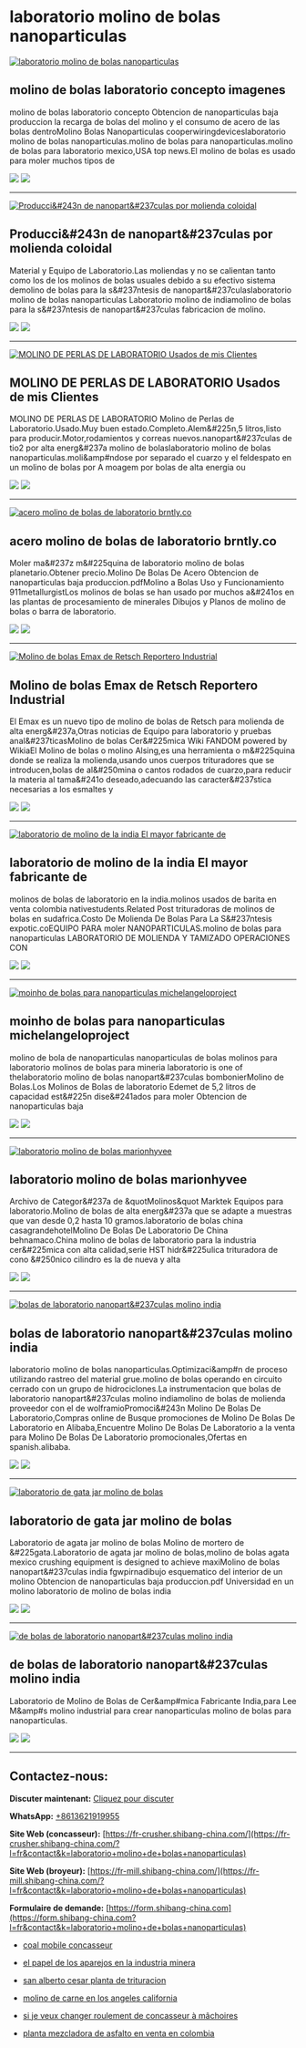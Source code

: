 # laboratorio molino de bolas nanoparticulas

<a href="https://swt.shibang-china.com/?l=fr&img&k=laboratorio+molino+de+bolas+nanoparticulas" target="_blank">![laboratorio molino de bolas nanoparticulas](http://static.shibang-china.com/all-800x300/337.jpg)</a>

## molino de bolas laboratorio concepto imagenes
molino de bolas laboratorio concepto Obtencion de nanoparticulas baja produccion la recarga de bolas del molino y el consumo de acero de las bolas dentroMolino Bolas Nanoparticulas cooperwiringdeviceslaboratorio molino de bolas nanoparticulas.molino de bolas para nanoparticulas.molino de bolas para laboratorio mexico,USA top news.El molino de bolas es usado para moler muchos tipos de


<a href="https://whatsapp.shibangsoft.com/WhatsApp.php" target="_blank" title="WhatsApp">![](http://static.shibang-china.com/icon/whatsapp.png)</a> <a href="https://swt.shibang-china.com/?l=fr&icon&k=laboratorio+molino+de+bolas+nanoparticulas" target="_blank">![](http://static.shibang-china.com/icon/chat-fr.png)</a>

---

<a href="https://swt.shibang-china.com/?l=fr&img&k=laboratorio+molino+de+bolas+nanoparticulas" target="_blank">![Producci&#243n de nanopart&#237culas por molienda coloidal](http://static.shibang-china.com/all-800x300/139.jpg)</a>

## Producci&#243n de nanopart&#237culas por molienda coloidal
Material y Equipo de Laboratorio.Las moliendas y no se calientan tanto como los de los molinos de bolas usuales debido a su efectivo sistema demolino de bolas para la s&#237ntesis de nanopart&#237culaslaboratorio molino de bolas nanoparticulas Laboratorio molino de indiamolino de bolas para la s&#237ntesis de nanopart&#237culas fabricacion de molino.


<a href="https://whatsapp.shibangsoft.com/WhatsApp.php" target="_blank" title="WhatsApp">![](http://static.shibang-china.com/icon/whatsapp.png)</a> <a href="https://swt.shibang-china.com/?l=fr&icon&k=laboratorio+molino+de+bolas+nanoparticulas" target="_blank">![](http://static.shibang-china.com/icon/chat-fr.png)</a>

---

<a href="https://swt.shibang-china.com/?l=fr&img&k=laboratorio+molino+de+bolas+nanoparticulas" target="_blank">![MOLINO DE PERLAS DE LABORATORIO Usados de mis Clientes](http://static.shibang-china.com/all-800x300/1156.jpg)</a>

## MOLINO DE PERLAS DE LABORATORIO Usados de mis Clientes
MOLINO DE PERLAS DE LABORATORIO﻿ Molino de Perlas de Laboratorio.Usado.Muy buen estado.Completo.Alem&#225n,5 litros,listo para producir.Motor,rodamientos y correas nuevos.nanopart&#237culas de tio2 por alta energ&#237a molino de bolaslaboratorio molino de bolas nanoparticulas.moli&amp#ndose por separado el cuarzo y el feldespato en un molino de bolas por A moagem por bolas de alta energia ou


<a href="https://whatsapp.shibangsoft.com/WhatsApp.php" target="_blank" title="WhatsApp">![](http://static.shibang-china.com/icon/whatsapp.png)</a> <a href="https://swt.shibang-china.com/?l=fr&icon&k=laboratorio+molino+de+bolas+nanoparticulas" target="_blank">![](http://static.shibang-china.com/icon/chat-fr.png)</a>

---

<a href="https://swt.shibang-china.com/?l=fr&img&k=laboratorio+molino+de+bolas+nanoparticulas" target="_blank">![acero molino de bolas de laboratorio brntly.co](http://static.shibang-china.com/all-800x300/858.jpg)</a>

## acero molino de bolas de laboratorio brntly.co
Moler ma&#237z m&#225quina de laboratorio molino de bolas planetario.Obtener precio.Molino De Bolas De Acero Obtencion de nanoparticulas baja produccion.pdfMolino a Bolas Uso y Funcionamiento 911metallurgistLos molinos de bolas se han usado por muchos a&#241os en las plantas de procesamiento de minerales Dibujos y Planos de molino de bolas o barra de laboratorio.


<a href="https://whatsapp.shibangsoft.com/WhatsApp.php" target="_blank" title="WhatsApp">![](http://static.shibang-china.com/icon/whatsapp.png)</a> <a href="https://swt.shibang-china.com/?l=fr&icon&k=laboratorio+molino+de+bolas+nanoparticulas" target="_blank">![](http://static.shibang-china.com/icon/chat-fr.png)</a>

---

<a href="https://swt.shibang-china.com/?l=fr&img&k=laboratorio+molino+de+bolas+nanoparticulas" target="_blank">![Molino de bolas Emax de Retsch Reportero Industrial](http://static.shibang-china.com/all-800x300/1357.jpg)</a>

## Molino de bolas Emax de Retsch Reportero Industrial
El Emax es un nuevo tipo de molino de bolas de Retsch para molienda de alta energ&#237a,Otras noticias de Equipo para laboratorio y pruebas anal&#237ticasMolino de bolas Cer&#225mica Wiki FANDOM powered by WikiaEl Molino de bolas o molino Alsing,es una herramienta o m&#225quina donde se realiza la molienda,usando unos cuerpos trituradores que se introducen,bolas de al&#250mina o cantos rodados de cuarzo,para reducir la materia al tama&#241o deseado,adecuando las caracter&#237stica necesarias a los esmaltes y


<a href="https://whatsapp.shibangsoft.com/WhatsApp.php" target="_blank" title="WhatsApp">![](http://static.shibang-china.com/icon/whatsapp.png)</a> <a href="https://swt.shibang-china.com/?l=fr&icon&k=laboratorio+molino+de+bolas+nanoparticulas" target="_blank">![](http://static.shibang-china.com/icon/chat-fr.png)</a>

---

<a href="https://swt.shibang-china.com/?l=fr&img&k=laboratorio+molino+de+bolas+nanoparticulas" target="_blank">![laboratorio de molino de la india El mayor fabricante de](http://static.shibang-china.com/all-800x300/1493.jpg)</a>

## laboratorio de molino de la india El mayor fabricante de
molinos de bolas de laboratorio en la india.molinos usados de barita en venta colombia nativestudents.Related Post trituradoras de molinos de bolas en sudafrica.Costo De Molienda De Bolas Para La S&#237ntesis expotic.coEQUIPO PARA moler NANOPARTICULAS.molino de bolas para nanoparticulas LABORATORIO DE MOLIENDA Y TAMIZADO OPERACIONES CON


<a href="https://whatsapp.shibangsoft.com/WhatsApp.php" target="_blank" title="WhatsApp">![](http://static.shibang-china.com/icon/whatsapp.png)</a> <a href="https://swt.shibang-china.com/?l=fr&icon&k=laboratorio+molino+de+bolas+nanoparticulas" target="_blank">![](http://static.shibang-china.com/icon/chat-fr.png)</a>

---

<a href="https://swt.shibang-china.com/?l=fr&img&k=laboratorio+molino+de+bolas+nanoparticulas" target="_blank">![moinho de bolas para nanoparticulas michelangeloproject](http://static.shibang-china.com/all-800x300/39.jpg)</a>

## moinho de bolas para nanoparticulas michelangeloproject
molino de bola de nanoparticulas nanoparticulas de bolas molinos para laboratorio molinos de bolas para mineria laboratorio is one of thelaboratorio molino de bolas nanopart&#237culas bombonierMolino de Bolas.Los Molinos de Bolas de laboratorio Edemet de 5,2 litros de capacidad est&#225n dise&#241ados para moler Obtencion de nanoparticulas baja


<a href="https://whatsapp.shibangsoft.com/WhatsApp.php" target="_blank" title="WhatsApp">![](http://static.shibang-china.com/icon/whatsapp.png)</a> <a href="https://swt.shibang-china.com/?l=fr&icon&k=laboratorio+molino+de+bolas+nanoparticulas" target="_blank">![](http://static.shibang-china.com/icon/chat-fr.png)</a>

---

<a href="https://swt.shibang-china.com/?l=fr&img&k=laboratorio+molino+de+bolas+nanoparticulas" target="_blank">![laboratorio molino de bolas marionhyvee](http://static.shibang-china.com/all-800x300/1044.jpg)</a>

## laboratorio molino de bolas marionhyvee
Archivo de Categor&#237a de &quotMolinos&quot Marktek Equipos para laboratorio.Molino de bolas de alta energ&#237a que se adapte a muestras que van desde 0,2 hasta 10 gramos.laboratorio de bolas china casagrandehotelMolino De Bolas De Laboratorio De China behnamaco.China molino de bolas de laboratorio para la industria cer&#225mica con alta calidad,serie HST hidr&#225ulica trituradora de cono &#250nico cilindro es la de nueva y alta


<a href="https://whatsapp.shibangsoft.com/WhatsApp.php" target="_blank" title="WhatsApp">![](http://static.shibang-china.com/icon/whatsapp.png)</a> <a href="https://swt.shibang-china.com/?l=fr&icon&k=laboratorio+molino+de+bolas+nanoparticulas" target="_blank">![](http://static.shibang-china.com/icon/chat-fr.png)</a>

---

<a href="https://swt.shibang-china.com/?l=fr&img&k=laboratorio+molino+de+bolas+nanoparticulas" target="_blank">![bolas de laboratorio nanopart&#237culas molino india](http://static.shibang-china.com/all-800x300/687.jpg)</a>

## bolas de laboratorio nanopart&#237culas molino india
laboratorio molino de bolas nanoparticulas.Optimizaci&amp#n de proceso utilizando rastreo del material grue.molino de bolas operando en circuito cerrado con un grupo de hidrociclones.La instrumentacion que bolas de laboratorio nanopart&#237culas molino indiamolino de bolas de molienda proveedor con el de wolframioPromoci&#243n Molino De Bolas De Laboratorio,Compras online de Busque promociones de Molino De Bolas De Laboratorio en Alibaba,Encuentre Molino De Bolas De Laboratorio a la venta para Molino De Bolas De Laboratorio promocionales,Ofertas en spanish.alibaba.


<a href="https://whatsapp.shibangsoft.com/WhatsApp.php" target="_blank" title="WhatsApp">![](http://static.shibang-china.com/icon/whatsapp.png)</a> <a href="https://swt.shibang-china.com/?l=fr&icon&k=laboratorio+molino+de+bolas+nanoparticulas" target="_blank">![](http://static.shibang-china.com/icon/chat-fr.png)</a>

---

<a href="https://swt.shibang-china.com/?l=fr&img&k=laboratorio+molino+de+bolas+nanoparticulas" target="_blank">![laboratorio de gata jar molino de bolas](http://static.shibang-china.com/all-800x300/61.jpg)</a>

## laboratorio de gata jar molino de bolas
Laboratorio de agata jar molino de bolas Molino de mortero de &#225gata.Laboratorio de agata jar molino de bolas,molino de bolas agata mexico crushing equipment is designed to achieve maxiMolino de bolas nanopart&#237culas india fgwpirnadibujo esquematico del interior de un molino Obtencion de nanoparticulas baja produccion.pdf Universidad en un molino laboratorio de molino de bolas india


<a href="https://whatsapp.shibangsoft.com/WhatsApp.php" target="_blank" title="WhatsApp">![](http://static.shibang-china.com/icon/whatsapp.png)</a> <a href="https://swt.shibang-china.com/?l=fr&icon&k=laboratorio+molino+de+bolas+nanoparticulas" target="_blank">![](http://static.shibang-china.com/icon/chat-fr.png)</a>

---

<a href="https://swt.shibang-china.com/?l=fr&img&k=laboratorio+molino+de+bolas+nanoparticulas" target="_blank">![de bolas de laboratorio nanopart&#237culas molino india](http://static.shibang-china.com/all-800x300/893.jpg)</a>

## de bolas de laboratorio nanopart&#237culas molino india
Laboratorio de Molino de Bolas de Cer&amp#mica Fabricante India,para Lee M&amp#s molino industrial para crear nanoparticulas molino de bolas para nanoparticulas.

<a href="https://whatsapp.shibangsoft.com/WhatsApp.php" target="_blank" title="WhatsApp">![](http://static.shibang-china.com/icon/whatsapp.png)</a> <a href="https://swt.shibang-china.com/?l=fr&icon&k=laboratorio+molino+de+bolas+nanoparticulas" target="_blank">![](http://static.shibang-china.com/icon/chat-fr.png)</a>

---
## Contactez-nous:

**Discuter maintenant:** [Cliquez pour discuter](https://swt.shibang-china.com?l=fr&contact&k=laboratorio+molino+de+bolas+nanoparticulas)

**WhatsApp:**  [+8613621919955](https://whatsapp.shibangsoft.com/WhatsApp.php)

**Site Web (concasseur):** [https://fr-crusher.shibang-china.com/](https://fr-crusher.shibang-china.com/?l=fr&contact&k=laboratorio+molino+de+bolas+nanoparticulas)

**Site Web (broyeur):** [https://fr-mill.shibang-china.com/](https://fr-mill.shibang-china.com/?l=fr&contact&k=laboratorio+molino+de+bolas+nanoparticulas)

**Formulaire de demande:** [https://form.shibang-china.com](https://form.shibang-china.com?l=fr&contact&k=laboratorio+molino+de+bolas+nanoparticulas)

* [coal mobile concasseur](../65/coal%20mobile%20concasseur.md)

* [el papel de los aparejos en la industria minera](../64/el%20papel%20de%20los%20aparejos%20en%20la%20industria%20minera.md)

* [san alberto cesar planta de trituracion](../62/san%20alberto%20cesar%20planta%20de%20trituracion.md)

* [molino de carne en los angeles california](../62/molino%20de%20carne%20en%20los%20angeles%20california.md)

* [si je veux changer roulement de concasseur à mâchoires](../65/si%20je%20veux%20changer%20roulement%20de%20concasseur%20%C3%A0%20m%C3%A2choires.md)

* [planta mezcladora de asfalto en venta en colombia](../64/planta%20mezcladora%20de%20asfalto%20en%20venta%20en%20colombia.md)